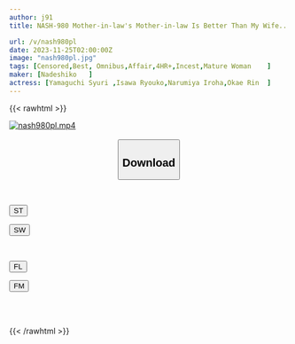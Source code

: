 ```yaml
---
author: j91
title: NASH-980 Mother-in-law's Mother-in-law Is Better Than My Wife...! ! Domestic Affair Drowning In Taboo Immoral Copulation 4 People 4 Hours

url: /v/nash980pl
date: 2023-11-25T02:00:00Z
image: "nash980pl.jpg"
tags: [Censored,Best, Omnibus,Affair,4HR+,Incest,Mature Woman	 ]
maker: [Nadeshiko   ]
actress: [Yamaguchi Syuri ,Isawa Ryouko,Narumiya Iroha,Okae Rin  ]
---
```



{{< rawhtml >}}

<div class="video" data-videoid="9vBoyD68wYFBvP">
    <a href="javascript:;">
        <img src="/v/nash980pl/nash980pl.jpg" width="WIDTH" height="HEIGHT" alt="nash980pl.mp4" loading="lazy">
    </a>
</div>

<script type="text/javascript" src="https://j91.asia/asset/on-demand-st.js"></script>

<br>
  <link rel="stylesheet" href="https://j91.asia/asset/bs5.css">
  
  <center>
  <button class="btn btn-primary" type="button" data-bs-toggle="collapse" data-bs-target=".multi-collapse" aria-expanded="false" aria-controls="multiCollapseExample1 multiCollapseExample2"><h2>Download</h2></button></center>
</p>
<div class="row">
  <div class="col">
    <div class="collapse multi-collapse" id="multiCollapseExample1">
      <div class="card card-body">
	      	      <br>
<div class="buttons">  
<p><a href="https://streamtape.to/v/9vBoyD68wYFBvP" target="_blank"><button class="btn-hover color-3"><i class="fa fa-download"></i> ST</button></a></p>
<p><a href="https://flaswish.com/a4uur858zr7k" target="_blank"><button class="btn-hover color-2"><i class="fa fa-download"></i> SW</button></a></p></div>
    </div>
  </div>
</div>
  <div class="col">
    <div class="collapse multi-collapse" id="multiCollapseExample2">
      <div class="card card-body">
	      <br>
<div class="buttons">
<p><a href="javascript:;" target="_blank"><button class="btn-hover color-9"><i class="fa fa-download"></i> FL</button></a></p>
<p><a href="javascript:;" target="_blank"><button class="btn-hover color-8"><i class="fa fa-download"></i> FM</button></a></p></div>
<br><br>
      </div>
    </div>
  </div>
</div>

{{< /rawhtml >}}
